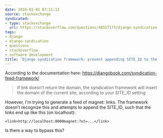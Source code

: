 ```yaml
---
date: 2018-02-01 07:11:13
source: stackexchange
syndicated:
- type: stackexchange
  url: https://stackoverflow.com/questions/48557175/django-syndication-framework-prevent-appending-site-id-to-the-links
tags:
- django
- django-syndication
- questions
- stackoverflow
- software development
title: 'Django syndication framework: prevent appending SITE_ID to the links'
---
```


According to the documentation here: https://djangobook.com/syndication-feed-framework/

> If link doesn’t return the domain, the syndication framework will
> insert the domain of the current site, according to your SITE_ID
> setting

However, I'm trying to generate a feed of magnet: links. The framework doesn't recognize this and attempts to append the SITE_ID, such that the links end up like this (on localhost):

    <link>http://localhost:8000magnet:?xt=...</link>

Is there a way to bypass this?